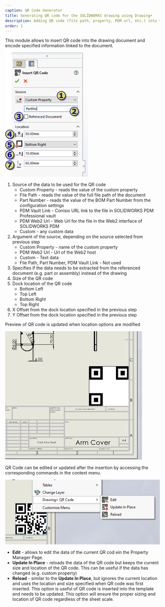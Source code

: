 ```yaml
---
caption: QR Code Generator
title: Generating QR code for the SOLIDWORKS drawing using Drawing+
description: Adding QR code (file path, property, PDM url, etc.) into the SOLIDWORKS drawing using Drawings+ module of CAD+ toolset
order: 1
---
```

This module allows to insert QR code into the drawing document and encode specified information linked to the document.

![QR Code Property Manager Page](qr-code-property-page.png)

1. Source of the data to be used for the QR code
    * Custom Property - reads the value of the custom property
    * File Path - reads the value of the full file path of the document
    * Part Number - reads the value of the BOM Part Number from the configuration settings
    * PDM Vault Link - Conisio URL link to the file in SOLIDWORKS PDM Professional vault
    * PDM Web2 Url - Web Url for the file in the Web2 interface of SOLIDWORKS PDM
    * Custom - any custom data
1. Argument of the source, depending on the source selected from previous step
    * Custom Property - name of the custom property
    * PDM Web2 Url - Url of the Web2 host
    * Custom - Text data
    * File Path, Part Number, PDM Vault Link - Not used
1. Specifies if the data needs to be extracted from the referenced document (e.g. part or assembly) instead of the drawing
1. Size of the QR code
1. Dock location of the QR code
    * Bottom Left
    * Top Left
    * Bottom Right
    * Top Right
1. X Offset from the dock location specified in the previous step
1. Y Offset from the dock location specified in the previous step

Preview of QR code is updated when location options are modified

![Preview of QR Code](qr-code-preview.png)

QR Code can be edited or updated after the insertion by accessing the corresponding commands in the context menu.

![Editing QR Code](qr-code-editing.png)

* **Edit** - allows to edit the data of the current QR cod ein the Property Manager Page.
* **Update In Place** - reloads the data of the QR code but keeps the current size and location of the QR code. This can be useful if the data has changed (e.g. custom property)
* **Reload** - similar to the **Update In Place**, but ignores the current location and uses the location and size specified when QR code was first inserted. This option is useful of QR code is inserted into the template and needs to be updated. This option will ensure the proper sizing and location of QR code regardless of the sheet scale.